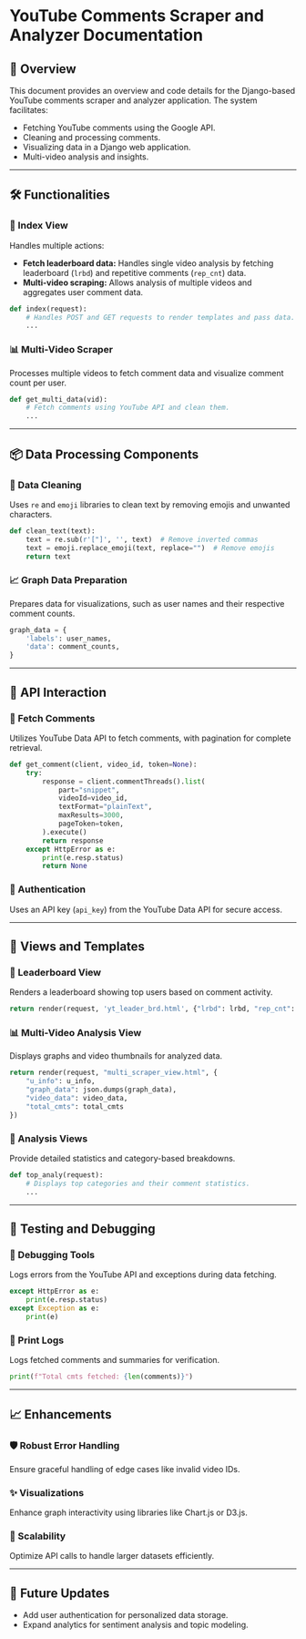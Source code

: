 
# YouTube Comments Scraper and Analyzer Documentation

## 📜 Overview
This document provides an overview and code details for the Django-based YouTube comments scraper and analyzer application. The system facilitates:

- Fetching YouTube comments using the Google API.
- Cleaning and processing comments.
- Visualizing data in a Django web application.
- Multi-video analysis and insights.

---

## 🛠 Functionalities

### 🎯 Index View
Handles multiple actions:

- **Fetch leaderboard data:** Handles single video analysis by fetching leaderboard (`lrbd`) and repetitive comments (`rep_cnt`) data.
- **Multi-video scraping:** Allows analysis of multiple videos and aggregates user comment data.

```python
def index(request):
    # Handles POST and GET requests to render templates and pass data.
    ...
```

### 📊 Multi-Video Scraper
Processes multiple videos to fetch comment data and visualize comment count per user.

```python
def get_multi_data(vid):
    # Fetch comments using YouTube API and clean them.
    ...
```

---

## 📦 Data Processing Components

### 🧹 Data Cleaning
Uses `re` and `emoji` libraries to clean text by removing emojis and unwanted characters.

```python
def clean_text(text):
    text = re.sub(r'["]', '', text)  # Remove inverted commas
    text = emoji.replace_emoji(text, replace="")  # Remove emojis
    return text
```

### 📈 Graph Data Preparation
Prepares data for visualizations, such as user names and their respective comment counts.

```python
graph_data = {
    'labels': user_names,
    'data': comment_counts,
}
```

---

## 📄 API Interaction

### 🔗 Fetch Comments
Utilizes YouTube Data API to fetch comments, with pagination for complete retrieval.

```python
def get_comment(client, video_id, token=None):
    try:
        response = client.commentThreads().list(
            part="snippet",
            videoId=video_id,
            textFormat="plainText",
            maxResults=3000,
            pageToken=token,
        ).execute()
        return response
    except HttpError as e:
        print(e.resp.status)
        return None
```

### 🔑 Authentication
Uses an API key (`api_key`) from the YouTube Data API for secure access.

---

## 📂 Views and Templates

### 🌟 Leaderboard View
Renders a leaderboard showing top users based on comment activity.

```python
return render(request, 'yt_leader_brd.html', {"lrbd": lrbd, "rep_cnt": rep_cnt})
```

### 📊 Multi-Video Analysis View
Displays graphs and video thumbnails for analyzed data.

```python
return render(request, "multi_scraper_view.html", {
    "u_info": u_info,
    "graph_data": json.dumps(graph_data),
    "video_data": video_data,
    "total_cmts": total_cmts
})
```

### 📝 Analysis Views
Provide detailed statistics and category-based breakdowns.

```python
def top_analy(request):
    # Displays top categories and their comment statistics.
    ...
```

---

## 🧪 Testing and Debugging

### 🐛 Debugging Tools
Logs errors from the YouTube API and exceptions during data fetching.

```python
except HttpError as e:
    print(e.resp.status)
except Exception as e:
    print(e)
```

### 📜 Print Logs
Logs fetched comments and summaries for verification.

```python
print(f"Total cmts fetched: {len(comments)}")
```

---

## 📈 Enhancements

### 🛡 Robust Error Handling
Ensure graceful handling of edge cases like invalid video IDs.

### ✨ Visualizations
Enhance graph interactivity using libraries like Chart.js or D3.js.

### 🚀 Scalability
Optimize API calls to handle larger datasets efficiently.

---

## 🚀 Future Updates
- Add user authentication for personalized data storage.
- Expand analytics for sentiment analysis and topic modeling.
